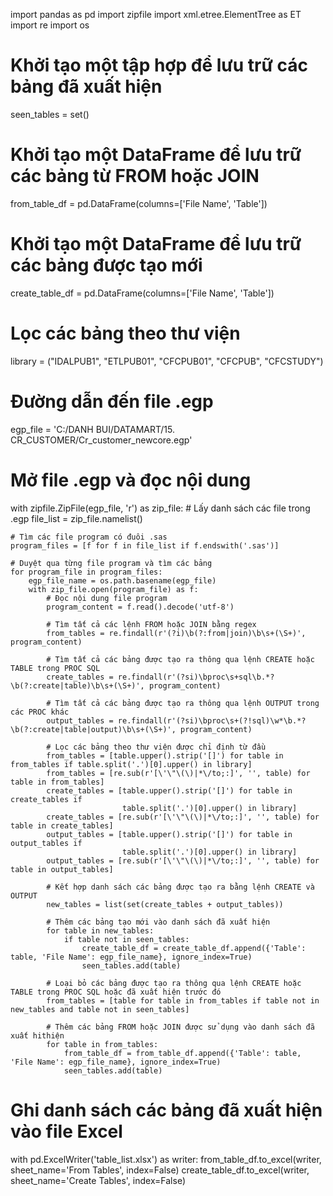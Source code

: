 import pandas as pd
import zipfile
import xml.etree.ElementTree as ET
import re
import os

# Khởi tạo một tập hợp để lưu trữ các bảng đã xuất hiện
seen_tables = set()

# Khởi tạo một DataFrame để lưu trữ các bảng từ FROM hoặc JOIN
from_table_df = pd.DataFrame(columns=['File Name', 'Table'])

# Khởi tạo một DataFrame để lưu trữ các bảng được tạo mới
create_table_df = pd.DataFrame(columns=['File Name', 'Table'])

# Lọc các bảng theo thư viện
library = ("IDALPUB1", "ETLPUB01", "CFCPUB01", "CFCPUB", "CFCSTUDY")

# Đường dẫn đến file .egp
egp_file = 'C:/DANH BUI/DATAMART/15. CR_CUSTOMER/Cr_customer_newcore.egp'

# Mở file .egp và đọc nội dung
with zipfile.ZipFile(egp_file, 'r') as zip_file:
    # Lấy danh sách các file trong .egp
    file_list = zip_file.namelist()

    # Tìm các file program có đuôi .sas
    program_files = [f for f in file_list if f.endswith('.sas')]

    # Duyệt qua từng file program và tìm các bảng
    for program_file in program_files:
        egp_file_name = os.path.basename(egp_file)
        with zip_file.open(program_file) as f:
            # Đọc nội dung file program
            program_content = f.read().decode('utf-8')

            # Tìm tất cả các lệnh FROM hoặc JOIN bằng regex
            from_tables = re.findall(r'(?i)\b(?:from|join)\b\s+(\S+)', program_content)

            # Tìm tất cả các bảng được tạo ra thông qua lệnh CREATE hoặc TABLE trong PROC SQL
            create_tables = re.findall(r'(?si)\bproc\s+sql\b.*?\b(?:create|table)\b\s+(\S+)', program_content)

            # Tìm tất cả các bảng được tạo ra thông qua lệnh OUTPUT trong các PROC khác
            output_tables = re.findall(r'(?si)\bproc\s+(?!sql)\w*\b.*?\b(?:create|table|output)\b\s+(\S+)', program_content)

            # Lọc các bảng theo thư viện được chỉ định từ đầu
            from_tables = [table.upper().strip('[]') for table in from_tables if table.split('.')[0].upper() in library]
            from_tables = [re.sub(r'[\'\"\(\)|*\/to;:]', '', table) for table in from_tables]
            create_tables = [table.upper().strip('[]') for table in create_tables if
                             table.split('.')[0].upper() in library]
            create_tables = [re.sub(r'[\'\"\(\)|*\/to;:]', '', table) for table in create_tables]
            output_tables = [table.upper().strip('[]') for table in output_tables if
                             table.split('.')[0].upper() in library]
            output_tables = [re.sub(r'[\'\"\(\)|*\/to;:]', '', table) for table in output_tables]

            # Kết hợp danh sách các bảng được tạo ra bằng lệnh CREATE và OUTPUT
            new_tables = list(set(create_tables + output_tables))

            # Thêm các bảng tạo mới vào danh sách đã xuất hiện
            for table in new_tables:
                if table not in seen_tables:
                    create_table_df = create_table_df.append({'Table': table, 'File Name': egp_file_name}, ignore_index=True)
                    seen_tables.add(table)

            # Loại bỏ các bảng được tạo ra thông qua lệnh CREATE hoặc TABLE trong PROC SQL hoặc đã xuất hiện trước đó
            from_tables = [table for table in from_tables if table not in new_tables and table not in seen_tables]

            # Thêm các bảng FROM hoặc JOIN được sử dụng vào danh sách đã xuất hithiện
            for table in from_tables:
                from_table_df = from_table_df.append({'Table': table, 'File Name': egp_file_name}, ignore_index=True)
                seen_tables.add(table)

# Ghi danh sách các bảng đã xuất hiện vào file Excel
with pd.ExcelWriter('table_list.xlsx') as writer:
    from_table_df.to_excel(writer, sheet_name='From Tables', index=False)
    create_table_df.to_excel(writer, sheet_name='Create Tables', index=False)
